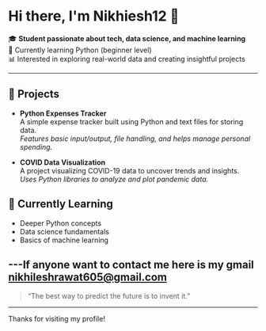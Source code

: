 # Hi there, I'm Nikhiesh12 👋

🎓 **Student passionate about tech, data science, and machine learning**  
🐍 Currently learning Python (beginner level)  
📊 Interested in exploring real-world data and creating insightful projects

---

## 🚀 Projects

- **Python Expenses Tracker**  
  A simple expense tracker built using Python and text files for storing data.  
  *Features basic input/output, file handling, and helps manage personal spending.*

- **COVID Data Visualization**  
  A project visualizing COVID-19 data to uncover trends and insights.  
  *Uses Python libraries to analyze and plot pandemic data.*


## 🌱 Currently Learning

- Deeper Python concepts
- Data science fundamentals
- Basics of machine learning

---If anyone want to contact me here is my gmail nikhileshrawat605@gmail.com
---

> “The best way to predict the future is to invent it.”  

---

Thanks for visiting my profile!
